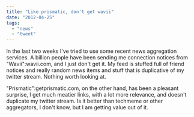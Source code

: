 ```yaml
---
title: "Like prismatic, don't get wavii"
date: "2012-04-25"
tags: 
  - "news"
  - "tweet"
---
```


In the last two weeks I've tried to use some recent news aggregation services. A billion people have been sending me connection notices from "Wavii":wavii.com, and I just don't get it. My feed is stuffed full of friend notices and really random news items and stuff that is duplicative of my twitter stream. Nothing worth looking at.

"Prismatic":getprismatic.com, on the other hand, has been a pleasant surprise, I get much meatier links, with a lot more relevance, and doesn't duplicate my twitter stream. Is it better than techmeme or other aggregators, I don't know, but I am getting value out of it.
